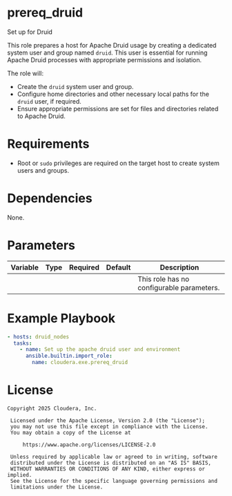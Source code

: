 # prereq_druid

Set up for Druid

This role prepares a host for Apache Druid usage by creating a dedicated system user and group named `druid`. This user is essential for running Apache Druid processes with appropriate permissions and isolation.

The role will:
- Create the `druid` system user and group.
- Configure home directories and other necessary local paths for the `druid` user, if required.
- Ensure appropriate permissions are set for files and directories related to Apache Druid.

# Requirements

- Root or `sudo` privileges are required on the target host to create system users and groups.

# Dependencies

None.

# Parameters

| Variable | Type | Required | Default | Description |
| --- | --- | --- | --- | --- |
| | | | | This role has no configurable parameters. |

# Example Playbook

```yaml
- hosts: druid_nodes
  tasks:
    - name: Set up the apache druid user and environment
      ansible.builtin.import_role:
        name: cloudera.exe.prereq_druid
```

# License

```
Copyright 2025 Cloudera, Inc.

 Licensed under the Apache License, Version 2.0 (the "License");
 you may not use this file except in compliance with the License.
 You may obtain a copy of the License at

     https://www.apache.org/licenses/LICENSE-2.0

 Unless required by applicable law or agreed to in writing, software
 distributed under the License is distributed on an "AS IS" BASIS,
 WITHOUT WARRANTIES OR CONDITIONS OF ANY KIND, either express or implied.
 See the License for the specific language governing permissions and
 limitations under the License.
```
